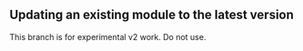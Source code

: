 ## Updating an existing module to the latest version

This branch is for experimental v2 work. Do not use.
